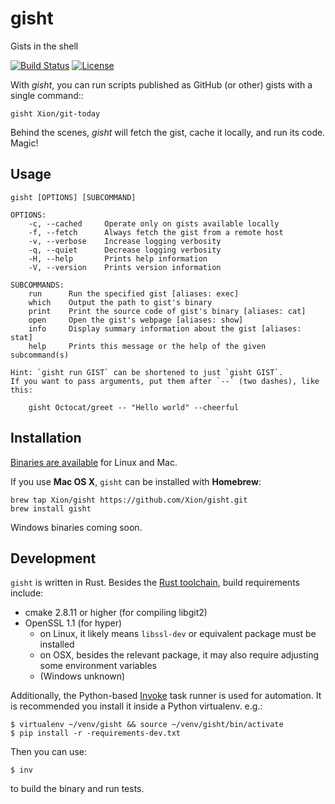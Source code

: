 # gisht

Gists in the shell

[![Build Status](https://img.shields.io/travis/Xion/gisht.svg)](https://travis-ci.org/Xion/gisht)
[![License](https://img.shields.io/github/license/Xion/gisht.svg)](https://github.com/Xion/gisht/blob/master/LICENSE)

With *gisht*, you can run scripts published as GitHub (or other) gists with a single command::

    gisht Xion/git-today

Behind the scenes, *gisht* will fetch the gist, cache it locally, and run its code.
Magic!

## Usage

    gisht [OPTIONS] [SUBCOMMAND]
    
    OPTIONS:
        -c, --cached     Operate only on gists available locally
        -f, --fetch      Always fetch the gist from a remote host
        -v, --verbose    Increase logging verbosity
        -q, --quiet      Decrease logging verbosity
        -H, --help       Prints help information
        -V, --version    Prints version information
    
    SUBCOMMANDS:
        run      Run the specified gist [aliases: exec]
        which    Output the path to gist's binary
        print    Print the source code of gist's binary [aliases: cat]
        open     Open the gist's webpage [aliases: show]
        info     Display summary information about the gist [aliases: stat]
        help     Prints this message or the help of the given subcommand(s)
    
    Hint: `gisht run GIST` can be shortened to just `gisht GIST`.
    If you want to pass arguments, put them after `--` (two dashes), like this:
    
    	gisht Octocat/greet -- "Hello world" --cheerful

## Installation

[Binaries are available](https://github.com/Xion/gisht/releases) for Linux and Mac.

If you use **Mac OS X**, `gisht` can be installed with **Homebrew**:

    brew tap Xion/gisht https://github.com/Xion/gisht.git
    brew install gisht

Windows binaries coming soon.

## Development

`gisht` is written in Rust. Besides the [Rust toolchain](http://rustup.sh), build requirements include:

* cmake 2.8.11 or higher (for compiling libgit2)
* OpenSSL 1.1 (for hyper)
  * on Linux, it likely means `libssl-dev` or equivalent package must be installed
  * on OSX, besides the relevant package, it may also require adjusting some environment variables
  * (Windows unknown)

Additionally, the Python-based [Invoke](http://pyinvoke.org) task runner is used for automation.
It is recommended you install it inside a Python virtualenv. e.g.:

    $ virtualenv ~/venv/gisht && source ~/venv/gisht/bin/activate
    $ pip install -r -requirements-dev.txt

Then you can use:

    $ inv

to build the binary and run tests.
